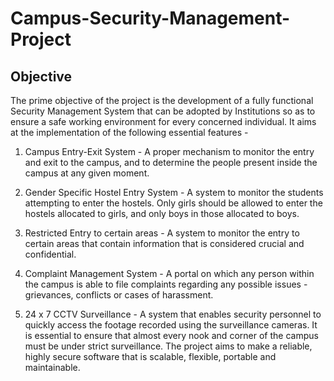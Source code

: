 # Campus-Security-Management-Project
## Objective
The prime objective of the project is the development of a fully functional Security Management System that can be adopted by Institutions so as to ensure a safe working environment for every concerned individual. It aims at the implementation of the following essential features - 
1. Campus Entry-Exit System - A proper mechanism to monitor the entry and exit to the campus, and to determine the people present inside the campus at any given moment.

2. Gender Specific Hostel Entry System - A system to monitor the students attempting to enter the hostels. Only girls should be allowed to enter the hostels allocated to girls, and only boys in those allocated to boys.

3. Restricted Entry to certain areas - A system to monitor the entry to certain areas that contain information that is considered crucial and confidential.

4. Complaint Management System - A portal on which any person within the campus is able to file complaints regarding any possible issues - grievances, conflicts or cases of harassment.

5. 24 x 7 CCTV Surveillance - A system that enables security personnel to quickly access the footage recorded using the surveillance cameras. It is essential to ensure that almost every nook and corner of the campus must be under strict surveillance. 
The project aims to make a reliable, highly secure software that is scalable, flexible, portable and maintainable.
